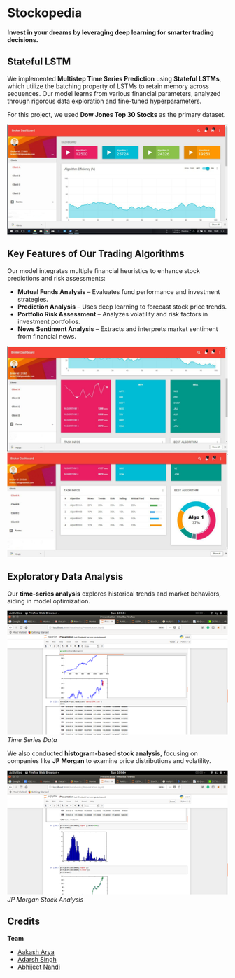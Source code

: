 # Stockopedia  

**Invest in your dreams by leveraging deep learning for smarter trading decisions.**  

## Stateful LSTM  

We implemented **Multistep Time Series Prediction** using **Stateful LSTMs**, which utilize the batching property of LSTMs to retain memory across sequences. Our model learns from various financial parameters, analyzed through rigorous data exploration and fine-tuned hyperparameters.  

For this project, we used **Dow Jones Top 30 Stocks** as the primary dataset.  

![Broker Dashboard](Screenshots/I.jpg)  

## Key Features of Our Trading Algorithms  

Our model integrates multiple financial heuristics to enhance stock predictions and risk assessments:  

- **Mutual Funds Analysis** – Evaluates fund performance and investment strategies.  
- **Prediction Analysis** – Uses deep learning to forecast stock price trends.  
- **Portfolio Risk Assessment** – Analyzes volatility and risk factors in investment portfolios.  
- **News Sentiment Analysis** – Extracts and interprets market sentiment from financial news.  

![Stock Trending](Screenshots/III.jpg)  
![Algo Comparison](Screenshots/II.jpg)  

## Exploratory Data Analysis  

Our **time-series analysis** explores historical trends and market behaviors, aiding in model optimization.  

![Exploratory Data Analysis](Screenshots/1.png)  
*Time Series Data*  

We also conducted **histogram-based stock analysis**, focusing on companies like **JP Morgan** to examine price distributions and volatility.  

![Histogram Analysis](Screenshots/2.png)  
*JP Morgan Stock Analysis*  

## Credits  

**Team**  
- [Aakash Arya](https://github.com/Aakash22Arya)
- [Adarsh Singh](https://github.com/adarshsingh-01)
- [Abhijeet Nandi](https://github.com/Abhijeet122333)
